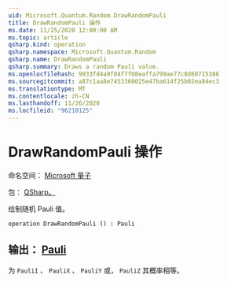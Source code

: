 ```yaml
---
uid: Microsoft.Quantum.Random.DrawRandomPauli
title: DrawRandomPauli 操作
ms.date: 11/25/2020 12:00:00 AM
ms.topic: article
qsharp.kind: operation
qsharp.namespace: Microsoft.Quantum.Random
qsharp.name: DrawRandomPauli
qsharp.summary: Draws a random Pauli value.
ms.openlocfilehash: 9933fd4a9f04f7f08eaffa799ae77c8d60715386
ms.sourcegitcommit: a87c1aa8e7453360025e47ba614f25b02ea84ec3
ms.translationtype: MT
ms.contentlocale: zh-CN
ms.lasthandoff: 11/26/2020
ms.locfileid: "96210125"
---
```

# <a name="drawrandompauli-operation"></a>DrawRandomPauli 操作

命名空间： [Microsoft 量子](xref:Microsoft.Quantum.Random)

包： [QSharp。](https://nuget.org/packages/Microsoft.Quantum.QSharp.Core)


绘制随机 Pauli 值。

```qsharp
operation DrawRandomPauli () : Pauli
```


## <a name="output--pauli"></a>输出： [Pauli](xref:microsoft.quantum.lang-ref.pauli)

为 `PauliI` 、 `PauliX` 、 `PauliY` 或， `PauliZ` 其概率相等。